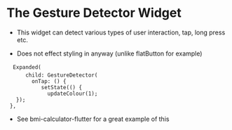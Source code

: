 # The Gesture Detector Widget

- This widget can detect various types of user interaction, tap, long press etc.

- Does not effect styling in anyway (unlike flatButton for example)

```
  Expanded(
      child: GestureDetector(
        onTap: () {
           setState(() {
             updateColour(1);
   });
 },
 ```


 - See bmi-calculator-flutter for a great example of this


